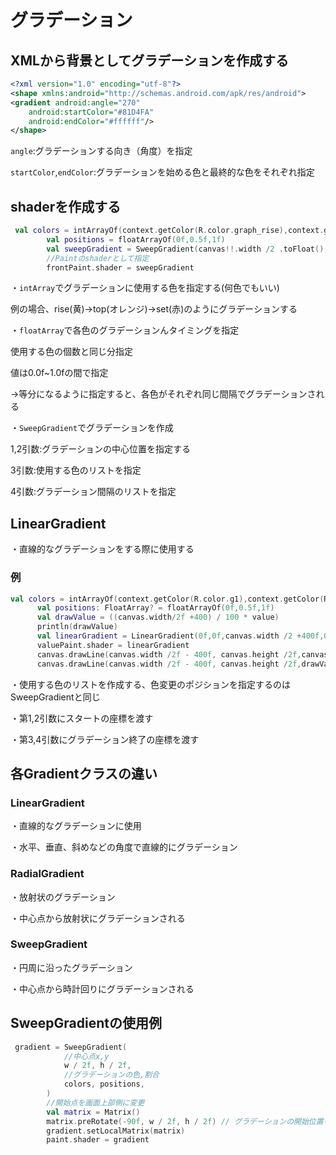 # グラデーション

## XMLから背景としてグラデーションを作成する

```xml
<?xml version="1.0" encoding="utf-8"?>
<shape xmlns:android="http://schemas.android.com/apk/res/android">
<gradient android:angle="270"
    android:startColor="#81D4FA"
    android:endColor="#ffffff"/>
</shape>
```

`angle`:グラデーションする向き（角度）を指定

`startColor`,`endColor`:グラデーションを始める色と最終的な色をそれぞれ指定

## shaderを作成する

```kotlin
 val colors = intArrayOf(context.getColor(R.color.graph_rise),context.getColor(R.color.graph_top),context.getColor(R.color.graph_set))
        val positions = floatArrayOf(0f,0.5f,1f)
        val sweepGradient = SweepGradient(canvas!!.width /2 .toFloat(), canvas.height /2 .toFloat(), colors,positions)
        //Paintのshaderとして指定
        frontPaint.shader = sweepGradient
```

・`intArray`でグラデーションに使用する色を指定する(何色でもいい)

  例の場合、rise(黄)→top(オレンジ)→set(赤)のようにグラデーションする

・`floatArray`で各色のグラデーションんタイミングを指定

  使用する色の個数と同じ分指定

  値は0.0f~1.0fの間で指定

  →等分になるように指定すると、各色がそれぞれ同じ間隔でグラデーションされる

・`SweepGradient`でグラデーションを作成

  1,2引数:グラデーションの中心位置を指定する

  3引数:使用する色のリストを指定

  4引数:グラデーション間隔のリストを指定


  ## LinearGradient

  ・直線的なグラデーションをする際に使用する

  ### 例

  ```kotlin
 val colors = intArrayOf(context.getColor(R.color.g1),context.getColor(R.color.g2),context.getColor(R.color.g3))
        val positions: FloatArray? = floatArrayOf(0f,0.5f,1f)
        val drawValue = ((canvas.width/2f +400) / 100 * value)
        println(drawValue)
        val linearGradient = LinearGradient(0f,0f,canvas.width /2 +400f,0f,colors,positions,Shader.TileMode.MIRROR)
        valuePaint.shader = linearGradient
        canvas.drawLine(canvas.width /2f - 400f, canvas.height /2f,canvas.width /2f + 400f,canvas.height/2f,basePaint)
        canvas.drawLine(canvas.width /2f - 400f, canvas.height /2f,drawValue,canvas.height/2f,valuePaint)
```

・使用する色のリストを作成する、色変更のポジションを指定するのはSweepGradientと同じ

・第1,2引数にスタートの座標を渡す

・第3,4引数にグラデーション終了の座標を渡す

## 各Gradientクラスの違い

### LinearGradient

・直線的なグラデーションに使用

・水平、垂直、斜めなどの角度で直線的にグラデーション

### RadialGradient

・放射状のグラデーション

・中心点から放射状にグラデーションされる

### SweepGradient

・円周に沿ったグラデーション

・中心点から時計回りにグラデーションされる

## SweepGradientの使用例

```kotlin
 gradient = SweepGradient(
            //中心点x,y
            w / 2f, h / 2f,
            //グラデーションの色,割合
            colors, positions,
        )
        //開始点を画面上部側に変更
        val matrix = Matrix()
        matrix.preRotate(-90f, w / 2f, h / 2f) // グラデーションの開始位置を上部に設定
        gradient.setLocalMatrix(matrix)
        paint.shader = gradient
```
